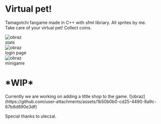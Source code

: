 <h1>Virtual pet!</h1>

Tamagotchi fangame made in C++ with sfml libriary. All sprites by me. 
<br>Take care of your virtual pet! Collect coins. 
<br>

![obraz](https://github.com/user-attachments/assets/032d0993-4d40-42ac-aec7-702cb9abe97b)
<br>stats<br>
![obraz](https://github.com/user-attachments/assets/359c4001-9cd1-45f6-b0ff-b0fb8b768cf4)
<br>login page<br>
![obraz](https://github.com/user-attachments/assets/897fcff9-95f1-4d04-a95a-421a09889fe2)
<br>minigame<br>
<h1>*WIP*</h1>
Currently we are working on adding a little shop to the game. 
![obraz](https://github.com/user-attachments/assets/1b50b0b0-cd25-4490-8a9c-67b8d890e3df)


Special thanks to uleczal.
